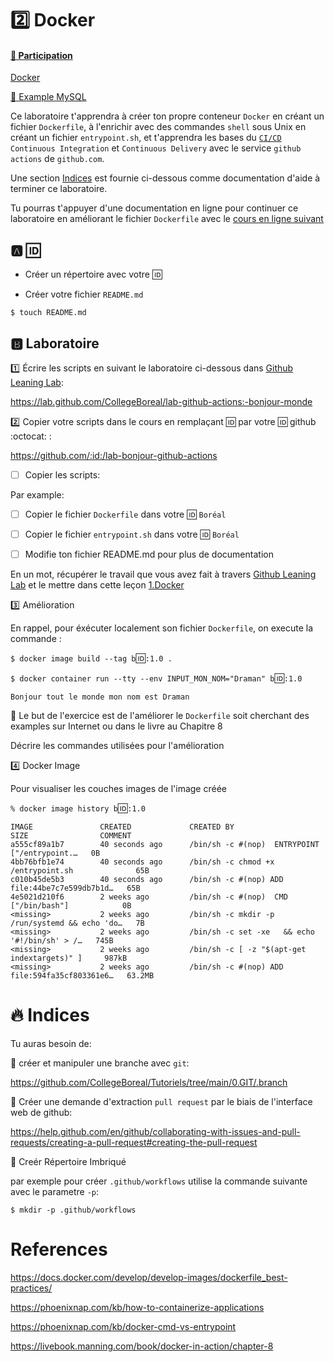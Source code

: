 # :two: Docker

#### [:tada: Participation](.scripts/Participation.md)

[Docker](../D.Docker)

[:tada: Example MySQL](Example.md)


Ce laboratoire t'apprendra à créer ton propre conteneur `Docker` en créant un fichier `Dockerfile`, à l'enrichir avec des commandes `shell` sous Unix en créant un fichier `entrypoint.sh`, et t'apprendra les bases du [`CI/CD`](https://en.wikipedia.org/wiki/CI/CD) `Continuous Integration` et `Continuous Delivery` avec le service `github actions` de `github.com`.

Une section [Indices](#fire-indices) est fournie ci-dessous comme documentation d'aide à terminer ce laboratoire.

Tu pourras t'appuyer d'une documentation en ligne pour continuer ce laboratoire en améliorant le fichier `Dockerfile` avec le [cours en ligne suivant](https://www.linkedin.com/learning/docker-essential-training-3-image-creation-management-and-registry/analyzing-a-dockerfile)

## :a: :id:

* Créer un répertoire avec votre :id:

* Créer votre fichier `README.md`

```
$ touch README.md
```

## :b: Laboratoire

:one: Écrire les scripts en suivant le laboratoire ci-dessous dans [Github Leaning Lab](https://lab.github.com/CollegeBoreal):

https://lab.github.com/CollegeBoreal/lab-github-actions:-bonjour-monde


:two: Copier votre scripts dans le cours en remplaçant :id: par votre :id: github :octocat: :

https://github.com/:id:/lab-bonjour-github-actions

- [ ] Copier les scripts:

Par example:

  - [ ] Copier le fichier `Dockerfile` dans votre :id: `Boréal` 

  - [ ] Copier le fichier `entrypoint.sh` dans votre :id: `Boréal` 


- [ ] Modifie ton fichier README.md pour plus de documentation


En un mot, récupérer le travail que vous avez fait à travers [Github Leaning Lab](https://lab.github.com/CollegeBoreal) et le mettre dans cette leçon [1.Docker](../1.Docker)

:three: Amélioration

En rappel, pour éxécuter localement son fichier `Dockerfile`, on execute la commande :

`$ docker image build --tag b`:id:`:1.0 .`

`$ docker container run --tty --env INPUT_MON_NOM="Draman" b`:id:`:1.0`

`Bonjour tout le monde mon nom est Draman`

:bookmark: Le but de l'exercice est de l'améliorer le `Dockerfile` soit cherchant des examples sur Internet ou dans le livre au Chapitre 8

Décrire les commandes utilisées pour l'amélioration

:four: Docker Image

Pour visualiser les couches images de l'image créée

`% docker image history b`:id:`:1.0`
```
IMAGE               CREATED             CREATED BY                                      SIZE                COMMENT
a555cf89a1b7        40 seconds ago      /bin/sh -c #(nop)  ENTRYPOINT ["/entrypoint.…   0B                  
4bb76bfb1e74        40 seconds ago      /bin/sh -c chmod +x /entrypoint.sh              65B                 
c010b45de5b3        40 seconds ago      /bin/sh -c #(nop) ADD file:44be7c7e599db7b1d…   65B                 
4e5021d210f6        2 weeks ago         /bin/sh -c #(nop)  CMD ["/bin/bash"]            0B                  
<missing>           2 weeks ago         /bin/sh -c mkdir -p /run/systemd && echo 'do…   7B                  
<missing>           2 weeks ago         /bin/sh -c set -xe   && echo '#!/bin/sh' > /…   745B                
<missing>           2 weeks ago         /bin/sh -c [ -z "$(apt-get indextargets)" ]     987kB               
<missing>           2 weeks ago         /bin/sh -c #(nop) ADD file:594fa35cf803361e6…   63.2MB   
```

# :fire: Indices 

Tu auras besoin de:

:round_pushpin: créer et manipuler une branche avec `git`:

https://github.com/CollegeBoreal/Tutoriels/tree/main/0.GIT/.branch

:round_pushpin: Créer une demande d'extraction `pull request` par le biais de l'interface web de github: 

https://help.github.com/en/github/collaborating-with-issues-and-pull-requests/creating-a-pull-request#creating-the-pull-request

:round_pushpin: Creér Répertoire Imbriqué

par exemple pour créer `.github/workflows` utilise la commande suivante avec le parametre `-p`:

```
$ mkdir -p .github/workflows
```

# References

https://docs.docker.com/develop/develop-images/dockerfile_best-practices/

https://phoenixnap.com/kb/how-to-containerize-applications

https://phoenixnap.com/kb/docker-cmd-vs-entrypoint

https://livebook.manning.com/book/docker-in-action/chapter-8
